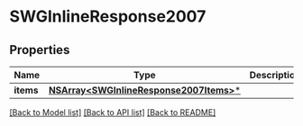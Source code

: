 # SWGInlineResponse2007

## Properties
Name | Type | Description | Notes
------------ | ------------- | ------------- | -------------
**items** | [**NSArray&lt;SWGInlineResponse2007Items&gt;***](SWGInlineResponse2007Items.md) |  | [optional] 

[[Back to Model list]](../README.md#documentation-for-models) [[Back to API list]](../README.md#documentation-for-api-endpoints) [[Back to README]](../README.md)


